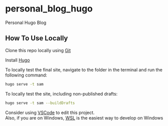# personal_blog_hugo

Personal Hugo Blog

## How To Use Locally

Clone this repo locally using [Git](https://git-scm.com/)

Install [Hugo](https://gohugo.io/)

To locally test the final site, navigate to the folder in the terminal and run the following command:

```bash
hugo serve -t sam
```

To locally test the site, including non-published drafts:

```bash
hugo serve -t sam --buildDrafts
```

Consider using [VSCode](https://code.visualstudio.com/) to edit this project.  
Also, if you are on Windows, [WSL](https://docs.microsoft.com/en-us/windows/wsl/install-win10) is the easiest way to develop on Windows
